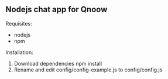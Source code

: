 Nodejs chat app for Qnoow
-------------------------

Requisites:
  - nodejs
  - npm

Installation:
  1. Download dependencies
    npm install
  2. Rename and edit config/config-example.js to config/config.js
